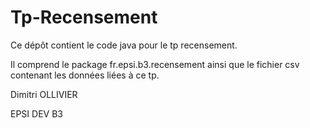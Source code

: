 # Tp-Recensement
Ce dépôt contient le code java pour le tp recensement.

Il comprend le package fr.epsi.b3.recensement ainsi que le fichier csv contenant les données liées à ce tp.

Dimitri OLLIVIER

EPSI DEV B3
